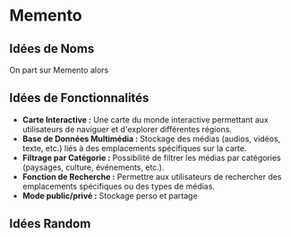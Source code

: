 # Memento

## Idées de Noms

On part sur Memento alors 

## Idées de Fonctionnalités

- **Carte Interactive :** Une carte du monde interactive permettant aux utilisateurs de naviguer et d'explorer différentes régions.
- **Base de Données Multimédia :** Stockage des médias (audios, vidéos, texte, etc.) liés à des emplacements spécifiques sur la carte.
- **Filtrage par Catégorie :** Possibilité de filtrer les médias par catégories (paysages, culture, événements, etc.).
- **Fonction de Recherche :** Permettre aux utilisateurs de rechercher des emplacements spécifiques ou des types de médias.
- **Mode public/privé :** Stockage perso et partage 

## Idées Random

